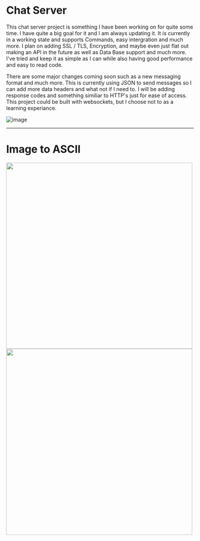 <h1>Chat Server</h1>
<p>This chat server project is something I have been working on for quite some time. I have quite a big goal for it and I am always updating it. It is currently in a working state and supports Commands, easy intergration and much more. I plan on adding SSL / TLS, Encryption, and maybe even just flat out making an API in the future as well as Data Base support and much more. I've tried and keep it as simple as I can while also having good performance and easy to read code.</p>
There are some major changes coming soon such as a new messaging format and much more. This is currently using JSON to send messages so I can add more data headers and what not if I need to. I will be adding response codes and something similiar to HTTP's just for ease of access. This project could be built with websockets, but I choose not to as a learning experiance.

![image](https://user-images.githubusercontent.com/69123362/189283562-977a3631-1557-488a-b1ff-d0483f784534.png)


---
<h1>Image to ASCII</h1>

<img src="https://user-images.githubusercontent.com/69123362/189284092-182666f9-2a53-430a-921e-f7e9dcf25c64.png" width="500">

<img src="https://user-images.githubusercontent.com/69123362/189284570-9f955e34-b442-4bb0-8781-e9bc2ebd27b6.png" width="500">
